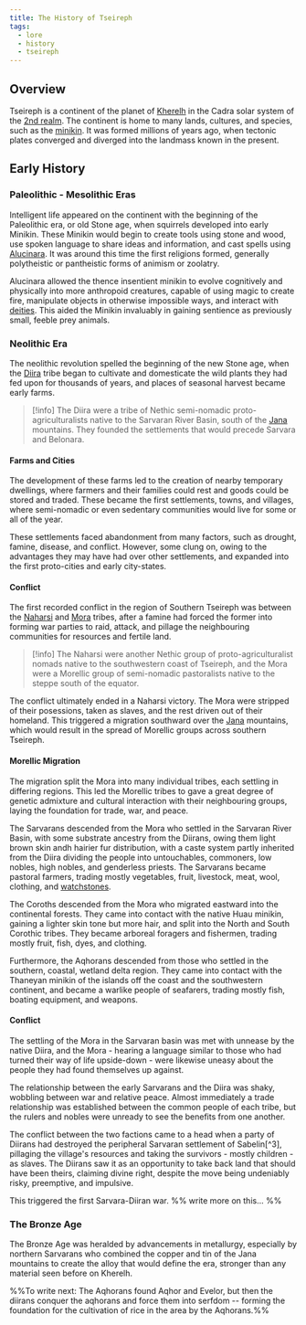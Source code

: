 ```yaml
---
title: The History of Tseireph
tags:
  - lore
  - history
  - tseireph
---
```

## Overview
Tseireph is a continent of the planet of [Kherelh](lore/2nd-realm/Kherelh.md) in the Cadra solar system of the [2nd realm](lore/2nd-realm.md). The continent is home to many lands, cultures, and species, such as the [minikin](fauna/minikin.md). It was formed millions of years ago, when tectonic plates converged and diverged into the landmass known in the present.
## Early History
### Paleolithic - Mesolithic Eras
Intelligent life appeared on the continent with the beginning of the Paleolithic era, or old Stone age, when squirrels developed into early Minikin. These Minikin would begin to create tools using stone and wood, use spoken language to share ideas and information, and cast spells using [Alucinara](lore/cosmology/alucinara.md). It was around this time the first religions formed, generally polytheistic or pantheistic forms of animism or zoolatry.

Alucinara allowed the thence insentient minikin to evolve cognitively and physically into more anthropoid creatures, capable of using magic to create fire, manipulate objects in otherwise impossible ways, and interact with [deities](lore/cosmology/celestial-beings/the-angels.md). This aided the Minikin invaluably in gaining sentience as previously small, feeble prey animals.
### Neolithic Era
The neolithic revolution spelled the beginning of the new Stone age, when the [Diira](lore/2nd-realm/nethic/diira.md) tribe began to cultivate and domesticate the wild plants they had fed upon for thousands of years, and places of seasonal harvest became early farms.

> [!info]
> The Diira were a tribe of Nethic semi-nomadic proto-agriculturalists native to the Sarvaran River Basin, south of the [Jana](lore/2nd-realm/jana-mountains.md) mountains. They founded the settlements that would precede Sarvara and Belonara.
#### Farms and Cities
The development of these farms led to the creation of nearby temporary dwellings, where farmers and their families could rest and goods could be stored and traded. These became the first settlements, towns, and villages, where semi-nomadic or even sedentary communities would live for some or all of the year.

These settlements faced abandonment from many factors, such as drought, famine, disease, and conflict. However, some clung on, owing to the advantages they may have had over other settlements, and expanded into the first proto-cities and early city-states.
#### Conflict
The first recorded conflict in the region of Southern Tseireph was between the [Naharsi](lore/2nd-realm/nethic/naharsi*.md) and [Mora](lore/2nd-realm/morellic/mora*.,d) tribes, after a famine had forced the former into forming war parties to raid, attack, and pillage the neighbouring communities for resources and fertile land.

> [!info]
> The Naharsi were another Nethic group of proto-agriculturalist nomads native to the southwestern coast of Tseireph, and the Mora were a Morellic group of semi-nomadic pastoralists native to the steppe south of the equator.

The conflict ultimately ended in a Naharsi victory. The Mora were stripped of their posessions, taken as slaves, and the rest driven out of their homeland. This triggered a migration southward over the [Jana](lore/2nd-realm/jana-mountains.md) mountains, which would result in the spread of Morellic groups across southern Tseireph.
#### Morellic Migration
The migration split the Mora into many individual tribes, each settling in differing regions. This led the Morellic tribes to gave a great degree of genetic admixture and cultural interaction with their neighbouring groups, laying the foundation for trade, war, and peace.

The Sarvarans descended from the Mora who settled in the Sarvaran River Basin, with some substrate ancestry from the Diirans, owing them light brown skin andh hairier fur distribution, with a caste system partly inherited from the Diira dividing the people into untouchables, commoners, low nobles, high nobles, and genderless priests. The Sarvarans became pastoral farmers, trading mostly vegetables, fruit, livestock, meat, wool, clothing, and [watchstones](phenomena/watchstones.md).

The Coroths descended from the Mora who migrated eastward into the continental forests. They came into contact with the native Huau minikin, gaining a lighter skin tone but more hair, and split into the North and South Corothic tribes. They became arboreal foragers and fishermen, trading mostly fruit, fish, dyes, and clothing.

Furthermore, the Aqhorans descended from those who settled in the southern, coastal, wetland delta region. They came into contact with the Thaneyan minikin of the islands off the coast and the southwestern continent, and became a warlike people of seafarers, trading mostly fish, boating equipment, and weapons.
#### Conflict
The settling of the Mora in the Sarvaran basin was met with unnease by the native Diira, and the Mora - hearing a language similar to those who had turned their way of life upside-down - were likewise uneasy about the people they had found themselves up against.

The relationship between the early Sarvarans and the Diira was shaky, wobbling between war and relative peace. Almost immediately a trade relationship was established between the common people of each tribe, but the rulers and nobles were unready to see the benefits from one another.

The conflict between the two factions came to a head when a party of Diirans had destroyed the peripheral Sarvaran settlement of Sabelin[^3], pillaging the village's resources and taking the survivors - mostly children - as slaves. The Diirans saw it as an opportunity to take back land that should have been theirs, claiming divine right, despite the move being undeniably risky, preemptive, and impulsive.

This triggered the first Sarvara-Diiran war. %% write more on this... %%
### The Bronze Age
The Bronze Age was heralded by advancements in metallurgy, especially by northern Sarvarans who combined the copper and tin of the Jana mountains to create the alloy that would define the era, stronger than any material seen before on Kherelh.

%%To write next: The Aqhorans found Aqhor and Evelor, but then the diirans conquer the aqhorans and force them into serfdom -- forming the foundation for the cultivation of rice in the area by the Aqhorans.%%


[^1]: Meaning 'the city on the river' `city LOC-river`
[^2]: Meaning 'farm of flowers' <<< \*Sabhe-lina `flower-farm`